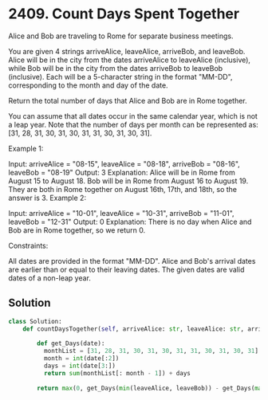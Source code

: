 # 2409. Count Days Spent Together
Alice and Bob are traveling to Rome for separate business meetings.

You are given 4 strings arriveAlice, leaveAlice, arriveBob, and leaveBob. Alice will be in the city from the dates arriveAlice to leaveAlice (inclusive), while Bob will be in the city from the dates arriveBob to leaveBob (inclusive). Each will be a 5-character string in the format "MM-DD", corresponding to the month and day of the date.

Return the total number of days that Alice and Bob are in Rome together.

You can assume that all dates occur in the same calendar year, which is not a leap year. Note that the number of days per month can be represented as: [31, 28, 31, 30, 31, 30, 31, 31, 30, 31, 30, 31].

 

Example 1:

Input: arriveAlice = "08-15", leaveAlice = "08-18", arriveBob = "08-16", leaveBob = "08-19"
Output: 3
Explanation: Alice will be in Rome from August 15 to August 18. Bob will be in Rome from August 16 to August 19. They are both in Rome together on August 16th, 17th, and 18th, so the answer is 3.
Example 2:

Input: arriveAlice = "10-01", leaveAlice = "10-31", arriveBob = "11-01", leaveBob = "12-31"
Output: 0
Explanation: There is no day when Alice and Bob are in Rome together, so we return 0.
 

Constraints:

All dates are provided in the format "MM-DD".
Alice and Bob's arrival dates are earlier than or equal to their leaving dates.
The given dates are valid dates of a non-leap year.

## Solution

```python
class Solution:
    def countDaysTogether(self, arriveAlice: str, leaveAlice: str, arriveBob: str, leaveBob: str) -> int:
        
        def get_Days(date):
          monthList = [31, 28, 31, 30, 31, 30, 31, 31, 30, 31, 30, 31]
          month = int(date[:2])
          days = int(date[3:])
          return sum(monthList[: month - 1]) + days
        
        return max(0, get_Days(min(leaveAlice, leaveBob)) - get_Days(max(arriveAlice, arriveBob)) + 1)

```